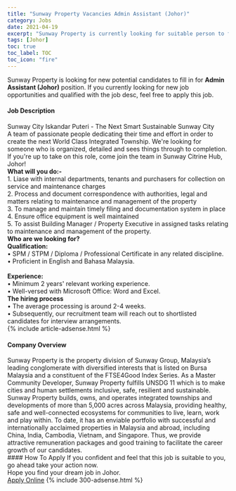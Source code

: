 ```yaml
---
title: "Sunway Property Vacancies Admin Assistant (Johor)" 
category: Jobs 
date: 2021-04-19 
excerpt: "Sunway Property is currently looking for suitable person to fill in the Admin Assistant (Johor) which based in Johor" 
tags: [Johor] 
toc: true 
toc_label: TOC 
toc_icon: "fire" 
--- 
```


<p>Sunway Property is looking for new potential candidates to fill in for <b>Admin Assistant (Johor)</b> position. If you currently looking for new job opportunities and qualified with the job desc, feel free to apply this job.
</p><div><div><h4>Job Description</h4></div><div><div><span><div><div>Sunway City Iskandar Puteri - The Next Smart Sustainable Sunway City<br>A team of passionate people dedicating their time and effort in order to create the next World Class Integrated Township. We're looking for someone who is organized, detailed and sees things through to completion. If you're up to take on this role, come join the team in Sunway Citrine Hub, Johor!</div><div><strong>What will you do:-</strong></div><div>1. Liase with internal departments, tenants and purchasers for collection on service and maintenance charges<div>2.&#160;Process and document correspondence with authorities, legal and matters relating to maintenance and management of the property</div>3. To manage and maintain timely filing and documentation system in place<div>4. Ensure office equipment is well maintained</div>5. To assist Building Manager / Property Executive in assigned tasks relating to maintenance and management of the property.<div><strong>Who are we looking for?</strong><br><strong>Qualification:</strong><br>&#8226; SPM / STPM / Diploma / Professional Certificate in any related discipline.</div><div>&#8226; Proficient in English and Bahasa Malaysia.</div><div><br><strong>Experience:</strong><br>&#8226; Minimum 2 years' relevant working experience.</div><div>&#8226; Well-versed with Microsoft Office: Word and Excel.</div><div><strong>The hiring process</strong><br>&#8226; The average processing is around 2-4 weeks.<br>&#8226; Subsequently, our recruitment team will reach out to shortlisted candidates for interview arrangements.</div></div></div></span></div></div></div> 
{% include article-adsense.html %} 
<div><div><h4>Company Overview</h4></div><div><div><span><div><div>
	Sunway Property is the property division of Sunway Group, Malaysia&#8217;s leading conglomerate with diversified interests that is listed on Bursa Malaysia and a constituent of the FTSE4Good Index Series. As a Master Community Developer, Sunway Property fulfills UNSDG 11 which is to make cities and human settlements inclusive, safe, resilient and sustainable. Sunway Property builds, owns, and operates integrated townships and developments of more than 5,000 acres across Malaysia, providing healthy, safe and well-connected ecosystems for communities to live, learn, work and play within. To date, it has an enviable portfolio with successful and internationally acclaimed properties in Malaysia and abroad, including China, India, Cambodia, Vietnam, and Singapore. Thus, we provide attractive remuneration packages and good training to facilitate the career growth of our candidates.</div></div></span></div></div></div> 
#### How To Apply 
If you confident and feel that this job is suitable to you, go ahead take your action now. <br/> 
Hope you find your dream job in Johor. <br/> 
<a href="https://www.jobstreet.com.my/en/job/admin-assistant-johor-4540800?jobId=jobstreet-my-job-4540800&" class="btn btn--info" target="_blank" rel="nofollow noopenner">Apply Online</a> 
{% include 300-adsense.html %} 